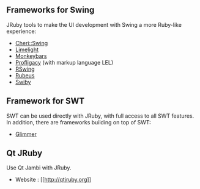 Frameworks for Swing
--------------------

JRuby tools to make the UI development with Swing a more Ruby-like experience:

* [Cheri::Swing](http://cheri.rubyforge.org)
* [Limelight](http://limelight.8thlight.com)
* [Monkeybars](http://monkeybars.org)
* [Profligacy](http://ihate.rubyforge.org/profligacy/) (with markup language LEL)
* [RSwing](http://github.com/bakkdoor/rswing/)
* [Rubeus](http://code.google.com/p/rubeus/)
* [Swiby](http://swiby.codehaus.org/)

Framework for SWT
-----------------
SWT can be used directly with JRuby, with full access to all SWT features.  In addition, there are frameworks building on top of SWT:

* [Glimmer](http://andymaleh.blogspot.com/2007/11/glimmering-philosophy.html)

Qt JRuby
--------

Use Qt Jambi with JRuby.

* Website : [[http://qtjruby.org]]
